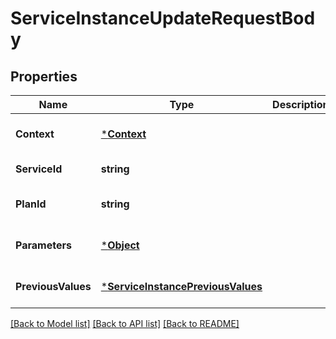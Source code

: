 # ServiceInstanceUpdateRequestBody

## Properties
Name | Type | Description | Notes
------------ | ------------- | ------------- | -------------
**Context** | [***Context**](Context.md) |  | [optional] [default to null]
**ServiceId** | **string** |  | [default to null]
**PlanId** | **string** |  | [optional] [default to null]
**Parameters** | [***Object**](Object.md) |  | [optional] [default to null]
**PreviousValues** | [***ServiceInstancePreviousValues**](ServiceInstancePreviousValues.md) |  | [optional] [default to null]

[[Back to Model list]](../README.md#documentation-for-models) [[Back to API list]](../README.md#documentation-for-api-endpoints) [[Back to README]](../README.md)

